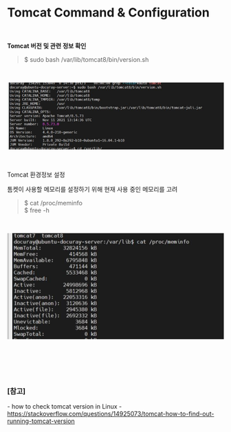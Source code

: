 # Tomcat Command & Configuration


<br>

**Tomcat 버전 및 관련 정보 확인**
> $ sudo bash /var/lib/tomcat8/bin/version.sh

<br>

![tomcat_version.JPG](img/tomcat_version.JPG)


<br>

Tomcat 환경정보 설정

톰켓이 사용할 메모리를 설정하기 위해 현재 사용 중인 메모리를 고려 <br>

> $ cat /proc/meminfo <br>
> $ free -h

<br>

![server_memory.jpg](img/server_memory.jpg)




<br><br>
<br><br>

### [참고] <br>
  *-* how to check tomcat version in Linux - https://stackoverflow.com/questions/14925073/tomcat-how-to-find-out-running-tomcat-version <br>


